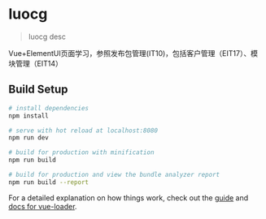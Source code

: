 # luocg

> luocg desc

Vue+ElementUI页面学习，参照发布包管理(IT10)，包括客户管理（EIT17）、模块管理（EIT14）
## Build Setup

``` bash
# install dependencies
npm install

# serve with hot reload at localhost:8080
npm run dev

# build for production with minification
npm run build

# build for production and view the bundle analyzer report
npm run build --report
```

For a detailed explanation on how things work, check out the [guide](http://vuejs-templates.github.io/webpack/) and [docs for vue-loader](http://vuejs.github.io/vue-loader).
